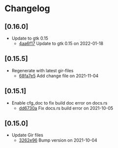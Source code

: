 # Changelog

## \[0.16.0]

- Update to gtk 0.15
  - [4aa6f17](https://github.com/tauri-apps/javascriptcore-rs/commit/4aa6f1758343f50cc7f7af42ac903077349b8051) Update to gtk 0.15 on 2022-01-18

## \[0.15.5]

- Regenerate with latest gir-files
  - [68fa7e5](https://github.com/tauri-apps/javascriptcore-rs/commit/68fa7e5f12110ac47c07afaaeebfeb7067dfca21) Add change file on 2021-11-04

## \[0.15.1]

- Enable cfg_doc to fix build doc error on docs.rs
  - [dd6730a](https://github.com/tauri-apps/javascriptcore-rs/commit/dd6730a7e478cf9a33b02f9fc8509f70330e861f) Fix docs.rs build error on 2021-10-05

## \[0.15.0]

- Update Gir files
  - [3262e96](https://github.com/tauri-apps/javascriptcore-rs/commit/3262e96efc1cd6a640b81368255f3ae9325b2170) Bump version on 2021-10-04
